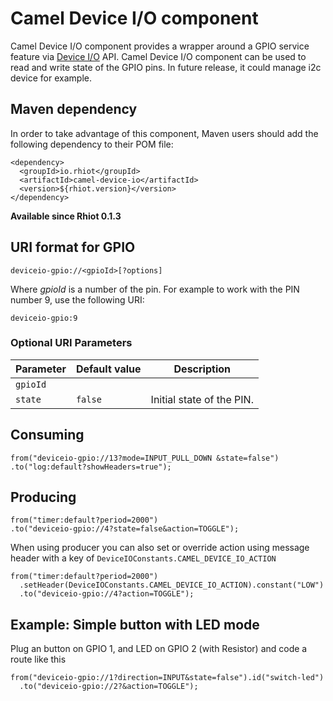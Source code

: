 # Camel Device I/O component

Camel Device I/O component provides a wrapper around a GPIO service feature via [Device I/O](http://openjdk.java.net/projects/dio/) API. Camel Device I/O component can be used to read and write state of the GPIO pins. In future release, it could manage i2c device for example.

## Maven dependency

In order to take advantage of this component, Maven users should add the following dependency to their POM file:

    <dependency>
      <groupId>io.rhiot</groupId>
      <artifactId>camel-device-io</artifactId>
      <version>${rhiot.version}</version>
    </dependency>

**Available since Rhiot 0.1.3**


## URI format for GPIO

    deviceio-gpio://<gpioId>[?options]

Where *gpioId* is a number of the pin. For example to work with the PIN number 9, use the following URI:

    deviceio-gpio:9


### Optional URI Parameters

| Parameter      | Default value      | Description          |
|----------------|--------------------|----------------------|
| `gpioId`       |                    |                               |
| `state`        |    `false`         | Initial state of the PIN.     |




## Consuming

    from("deviceio-gpio://13?mode=INPUT_PULL_DOWN &state=false")
    .to("log:default?showHeaders=true");

## Producing

    from("timer:default?period=2000")
    .to("deviceio-gpio://4?state=false&action=TOGGLE");

When using producer you can also set or override action using message header with a key of `DeviceIOConstants.CAMEL_DEVICE_IO_ACTION`

    from("timer:default?period=2000")
      .setHeader(DeviceIOConstants.CAMEL_DEVICE_IO_ACTION).constant("LOW")
      .to("deviceio-gpio://4?action=TOGGLE");

## Example: Simple button with LED mode

Plug an button on GPIO 1, and LED on GPIO 2 (with Resistor) and code a route like this

    from("deviceio-gpio://1?direction=INPUT&state=false").id("switch-led")
      .to("deviceio-gpio://2?&action=TOGGLE");
